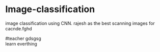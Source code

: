 # Image-classification
image classification using CNN.
rajesh as the best   scanning images for cacnde.fghd

#teacher
gdsgsg  
learn everthing 
